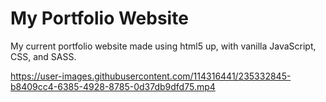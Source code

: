 # My Portfolio Website
My current portfolio website made using html5 up, with vanilla JavaScript, CSS, and SASS.


https://user-images.githubusercontent.com/114316441/235332845-b8409cc4-6385-4928-8785-0d37db9dfd75.mp4

